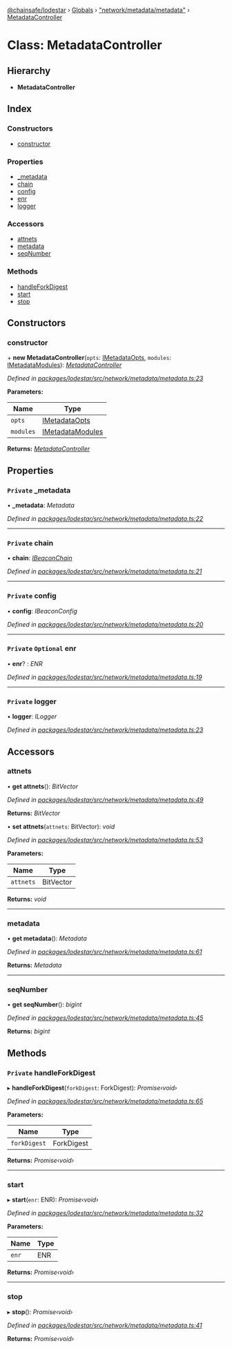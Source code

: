 [@chainsafe/lodestar](../README.md) › [Globals](../globals.md) › ["network/metadata/metadata"](../modules/_network_metadata_metadata_.md) › [MetadataController](_network_metadata_metadata_.metadatacontroller.md)

# Class: MetadataController

## Hierarchy

* **MetadataController**

## Index

### Constructors

* [constructor](_network_metadata_metadata_.metadatacontroller.md#constructor)

### Properties

* [_metadata](_network_metadata_metadata_.metadatacontroller.md#private-_metadata)
* [chain](_network_metadata_metadata_.metadatacontroller.md#private-chain)
* [config](_network_metadata_metadata_.metadatacontroller.md#private-config)
* [enr](_network_metadata_metadata_.metadatacontroller.md#private-optional-enr)
* [logger](_network_metadata_metadata_.metadatacontroller.md#private-logger)

### Accessors

* [attnets](_network_metadata_metadata_.metadatacontroller.md#attnets)
* [metadata](_network_metadata_metadata_.metadatacontroller.md#metadata)
* [seqNumber](_network_metadata_metadata_.metadatacontroller.md#seqnumber)

### Methods

* [handleForkDigest](_network_metadata_metadata_.metadatacontroller.md#private-handleforkdigest)
* [start](_network_metadata_metadata_.metadatacontroller.md#start)
* [stop](_network_metadata_metadata_.metadatacontroller.md#stop)

## Constructors

###  constructor

\+ **new MetadataController**(`opts`: [IMetadataOpts](../interfaces/_network_metadata_metadata_.imetadataopts.md), `modules`: [IMetadataModules](../interfaces/_network_metadata_metadata_.imetadatamodules.md)): *[MetadataController](_network_metadata_metadata_.metadatacontroller.md)*

*Defined in [packages/lodestar/src/network/metadata/metadata.ts:23](https://github.com/ChainSafe/lodestar/blob/da7050e4c/packages/lodestar/src/network/metadata/metadata.ts#L23)*

**Parameters:**

Name | Type |
------ | ------ |
`opts` | [IMetadataOpts](../interfaces/_network_metadata_metadata_.imetadataopts.md) |
`modules` | [IMetadataModules](../interfaces/_network_metadata_metadata_.imetadatamodules.md) |

**Returns:** *[MetadataController](_network_metadata_metadata_.metadatacontroller.md)*

## Properties

### `Private` _metadata

• **_metadata**: *Metadata*

*Defined in [packages/lodestar/src/network/metadata/metadata.ts:22](https://github.com/ChainSafe/lodestar/blob/da7050e4c/packages/lodestar/src/network/metadata/metadata.ts#L22)*

___

### `Private` chain

• **chain**: *[IBeaconChain](../interfaces/_chain_interface_.ibeaconchain.md)*

*Defined in [packages/lodestar/src/network/metadata/metadata.ts:21](https://github.com/ChainSafe/lodestar/blob/da7050e4c/packages/lodestar/src/network/metadata/metadata.ts#L21)*

___

### `Private` config

• **config**: *IBeaconConfig*

*Defined in [packages/lodestar/src/network/metadata/metadata.ts:20](https://github.com/ChainSafe/lodestar/blob/da7050e4c/packages/lodestar/src/network/metadata/metadata.ts#L20)*

___

### `Private` `Optional` enr

• **enr**? : *ENR*

*Defined in [packages/lodestar/src/network/metadata/metadata.ts:19](https://github.com/ChainSafe/lodestar/blob/da7050e4c/packages/lodestar/src/network/metadata/metadata.ts#L19)*

___

### `Private` logger

• **logger**: *ILogger*

*Defined in [packages/lodestar/src/network/metadata/metadata.ts:23](https://github.com/ChainSafe/lodestar/blob/da7050e4c/packages/lodestar/src/network/metadata/metadata.ts#L23)*

## Accessors

###  attnets

• **get attnets**(): *BitVector*

*Defined in [packages/lodestar/src/network/metadata/metadata.ts:49](https://github.com/ChainSafe/lodestar/blob/da7050e4c/packages/lodestar/src/network/metadata/metadata.ts#L49)*

**Returns:** *BitVector*

• **set attnets**(`attnets`: BitVector): *void*

*Defined in [packages/lodestar/src/network/metadata/metadata.ts:53](https://github.com/ChainSafe/lodestar/blob/da7050e4c/packages/lodestar/src/network/metadata/metadata.ts#L53)*

**Parameters:**

Name | Type |
------ | ------ |
`attnets` | BitVector |

**Returns:** *void*

___

###  metadata

• **get metadata**(): *Metadata*

*Defined in [packages/lodestar/src/network/metadata/metadata.ts:61](https://github.com/ChainSafe/lodestar/blob/da7050e4c/packages/lodestar/src/network/metadata/metadata.ts#L61)*

**Returns:** *Metadata*

___

###  seqNumber

• **get seqNumber**(): *bigint*

*Defined in [packages/lodestar/src/network/metadata/metadata.ts:45](https://github.com/ChainSafe/lodestar/blob/da7050e4c/packages/lodestar/src/network/metadata/metadata.ts#L45)*

**Returns:** *bigint*

## Methods

### `Private` handleForkDigest

▸ **handleForkDigest**(`forkDigest`: ForkDigest): *Promise‹void›*

*Defined in [packages/lodestar/src/network/metadata/metadata.ts:65](https://github.com/ChainSafe/lodestar/blob/da7050e4c/packages/lodestar/src/network/metadata/metadata.ts#L65)*

**Parameters:**

Name | Type |
------ | ------ |
`forkDigest` | ForkDigest |

**Returns:** *Promise‹void›*

___

###  start

▸ **start**(`enr`: ENR): *Promise‹void›*

*Defined in [packages/lodestar/src/network/metadata/metadata.ts:32](https://github.com/ChainSafe/lodestar/blob/da7050e4c/packages/lodestar/src/network/metadata/metadata.ts#L32)*

**Parameters:**

Name | Type |
------ | ------ |
`enr` | ENR |

**Returns:** *Promise‹void›*

___

###  stop

▸ **stop**(): *Promise‹void›*

*Defined in [packages/lodestar/src/network/metadata/metadata.ts:41](https://github.com/ChainSafe/lodestar/blob/da7050e4c/packages/lodestar/src/network/metadata/metadata.ts#L41)*

**Returns:** *Promise‹void›*
